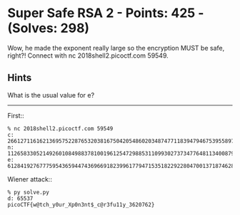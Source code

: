 # Super Safe RSA 2 - Points: 425 - (Solves: 298)

Wow, he made the exponent really large so the encryption MUST be safe, right?!
Connect with nc 2018shell2.picoctf.com 59549.

## Hints

What is the usual value for e?

---

First::

    % nc 2018shell2.picoctf.com 59549
    c: 26612711616213695752287653203816750420548602034874771183947946753955897349341750582442126309365932793218448456125933611437904112401613320621760933200223681218044962039412568348079293807423717398739656423197874175449042874266569637239542801224838194763516221944983131591622007850519709868855562691825746676278
    n: 112658330521492601084988378100196125472988531109930273734776481134008794354228903380966634569294355873991714702145925720293237194887674645108813511302954888627409458189608571666462800346642636202035058028875592778297126760922839316668668978553237920332521533107516301372432446075199445359863019423669955902417
    e: 61284192767775954365944743696691823996177947153518229228047001371874628492647125050503402490652808051385913618966452505518626107922860197640635221195075208822237962088894874166640437339494054871355977033516832972417604614512495150490582436772549998974943260809962518969524263460872312121761379350802193424833


Wiener attack::

    % py solve.py
    d: 65537
    picoCTF{w@tch_y0ur_Xp0n3nt$_c@r3fu11y_3620762}
